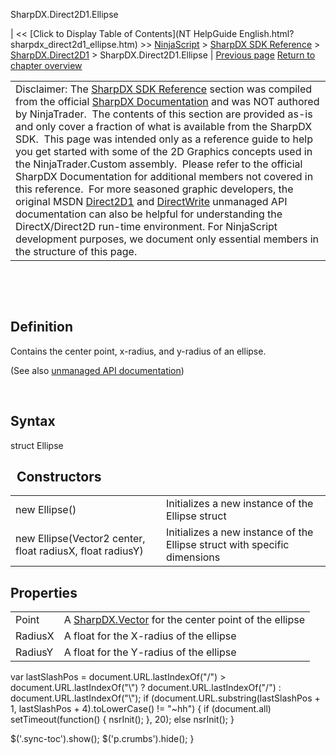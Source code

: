 ﻿










 


SharpDX.Direct2D1.Ellipse







| &lt;&lt; [Click to Display Table of Contents](NT HelpGuide English.html?sharpdx_direct2d1_ellipse.htm) &gt;&gt;
 [NinjaScript](ninjascript.htm) &gt; [SharpDX SDK Reference](sharpdx_sdk_reference.htm) &gt; [SharpDX.Direct2D1](sharpdx_direct2d1.htm) &gt;
SharpDX.Direct2D1.Ellipse | [Previous page](sharpdx_direct2d1_drawtextoptions.htm)
[Return to chapter overview](sharpdx_direct2d1.htm)












|  |
| --- |
| Disclaimer: The [SharpDX SDK Reference](sharpdx_sdk_reference.htm) section was compiled from the official [SharpDX Documentation](http://sharpdx.org/) and was NOT authored by NinjaTrader.  The contents of this section are provided as-is and only cover a fraction of what is available from the SharpDX SDK.  This page was intended only as a reference guide to help you get started with some of the 2D Graphics concepts used in the NinjaTrader.Custom assembly.  Please refer to the official SharpDX Documentation for additional members not covered in this reference.  For more seasoned graphic developers, the original MSDN [Direct2D1](https://msdn.microsoft.com/en-us/library/windows/desktop/dd370990.aspx) and [DirectWrite](https://msdn.microsoft.com/en-us/library/windows/desktop/dd368038.aspx) unmanaged API documentation can also be helpful for understanding the DirectX/Direct2D run-time environment. For NinjaScript development purposes, we document only essential members in the structure of this page. |



 


 


Definition
----------


Contains the center point, x-radius, and y-radius of an ellipse.


(See also [unmanaged API documentation](http://msdn.microsoft.com/en-us/library/dd368097.aspx))


 


Syntax
------


struct Ellipse


 
Constructors
--------------




|  |  |
| --- | --- |
| new Ellipse() | Initializes a new instance of the Ellipse struct |
| new Ellipse(Vector2 center, float radiusX, float radiusY) | Initializes a new instance of the Ellipse struct with specific dimensions |




Properties
----------




|  |  |
| --- | --- |
| Point | A [SharpDX.Vector](sharpdx_vector2.htm) for the center point of the ellipse |
| RadiusX | A float for the X-radius of the ellipse |
| RadiusY | A float for the Y-radius of the ellipse |






 
 var lastSlashPos = document.URL.lastIndexOf("/") &gt; document.URL.lastIndexOf("\\") ? document.URL.lastIndexOf("/") : document.URL.lastIndexOf("\\");
 if (document.URL.substring(lastSlashPos + 1, lastSlashPos + 4).toLowerCase() != "~hh") {
 if (document.all) setTimeout(function() {
 nsrInit();
 }, 20);
 else nsrInit();
 }
 
 
 $('.sync-toc').show();
 $('p.crumbs').hide();
 }
 
 
 



